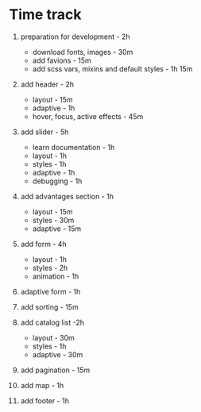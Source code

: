 # Time track

1. preparation for development - 2h
    * download fonts, images - 30m
    * add favions - 15m
    * add scss vars, mixins and default styles - 1h 15m

2. add header - 2h
    * layout - 15m
    * adaptive - 1h
    * hover, focus, active effects - 45m

3. add slider - 5h
    * learn documentation - 1h
    * layout - 1h
    * styles - 1h
    * adaptive - 1h
    * debugging - 1h

4. add advantages section - 1h
    * layout - 15m
    * styles - 30m
    * adaptive - 15m

5. add form - 4h
    * layout - 1h
    * styles - 2h
    * animation - 1h

6. adaptive form - 1h

7. add sorting - 15m

8. add catalog list -2h
    * layout - 30m
    * styles - 1h
    * adaptive - 30m

9. add pagination - 15m

10. add map - 1h

11. add footer - 1h
